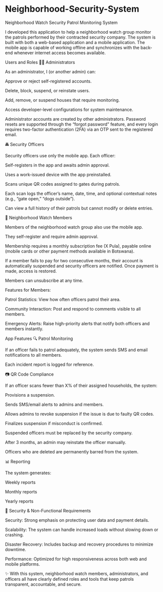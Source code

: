 # Neighborhood-Security-System
Neighborhood Watch Security Patrol Monitoring System

I developed this application to help a neighborhood watch group monitor the patrols performed by their contracted security company. The system is built with both a web-based application and a mobile application. The mobile app is capable of working offline and synchronizes with the back-end whenever internet access becomes available.

Users and Roles
👨‍💻 Administrators

As an administrator, I (or another admin) can:

Approve or reject self-registered accounts.

Delete, block, suspend, or reinstate users.

Add, remove, or suspend houses that require monitoring.

Access developer-level configurations for system maintenance.

Administrator accounts are created by other administrators. Password resets are supported through the “forgot password” feature, and every login requires two-factor authentication (2FA) via an OTP sent to the registered email.

🚔 Security Officers

Security officers use only the mobile app. Each officer:

Self-registers in the app and awaits admin approval.

Uses a work-issued device with the app preinstalled.

Scans unique QR codes assigned to gates during patrols.

Each scan logs the officer’s name, date, time, and optional contextual notes (e.g., “gate open,” “dogs outside”).

Can view a full history of their patrols but cannot modify or delete entries.

👥 Neighborhood Watch Members

Members of the neighborhood watch group also use the mobile app.

They self-register and require admin approval.

Membership requires a monthly subscription fee (X Pula), payable online (mobile cards or other payment methods available in Botswana).

If a member fails to pay for two consecutive months, their account is automatically suspended and security officers are notified. Once payment is made, access is restored.

Members can unsubscribe at any time.

Features for Members:

Patrol Statistics: View how often officers patrol their area.

Community Interaction: Post and respond to comments visible to all members.

Emergency Alerts: Raise high-priority alerts that notify both officers and members instantly.

App Features
🔍 Patrol Monitoring

If an officer fails to patrol adequately, the system sends SMS and email notifications to all members.

Each incident report is logged for reference.

📷 QR Code Compliance

If an officer scans fewer than X% of their assigned households, the system:

Provisions a suspension.

Sends SMS/email alerts to admins and members.

Allows admins to revoke suspension if the issue is due to faulty QR codes.

Finalizes suspension if misconduct is confirmed.

Suspended officers must be replaced by the security company.

After 3 months, an admin may reinstate the officer manually.

Officers who are deleted are permanently barred from the system.

📊 Reporting

The system generates:

Weekly reports

Monthly reports

Yearly reports

🔐 Security & Non-Functional Requirements

Security: Strong emphasis on protecting user data and payment details.

Scalability: The system can handle increased loads without slowing down or crashing.

Disaster Recovery: Includes backup and recovery procedures to minimize downtime.

Performance: Optimized for high responsiveness across both web and mobile platforms.

✨ With this system, neighborhood watch members, administrators, and officers all have clearly defined roles and tools that keep patrols transparent, accountable, and secure.
